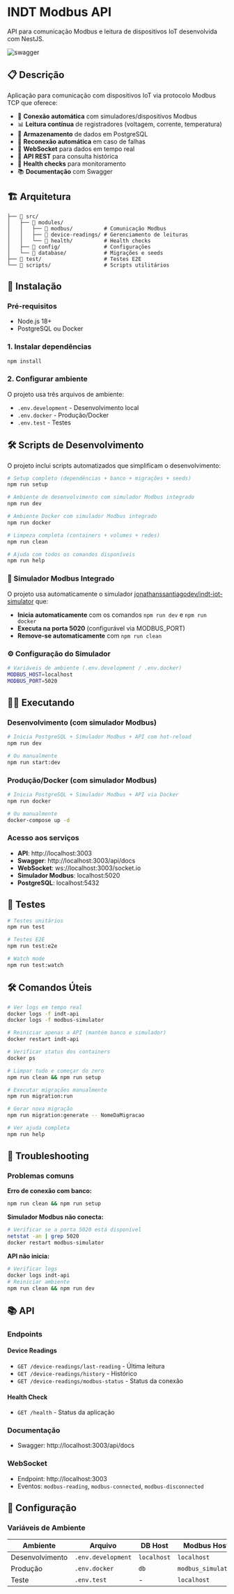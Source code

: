 # INDT Modbus API

API para comunicação Modbus e leitura de dispositivos IoT desenvolvida com NestJS.

![swagger](./swagger.png)

## 📋 Descrição

Aplicação para comunicação com dispositivos IoT via protocolo Modbus TCP que oferece:

- 🔌 **Conexão automática** com simuladores/dispositivos Modbus
- 📊 **Leitura contínua** de registradores (voltagem, corrente, temperatura)
- 💾 **Armazenamento** de dados em PostgreSQL
- 🔄 **Reconexão automática** em caso de falhas
- 📡 **WebSocket** para dados em tempo real
- 📖 **API REST** para consulta histórica
- 🏥 **Health checks** para monitoramento
- 📚 **Documentação** com Swagger

## 🏗️ Arquitetura

```
├── 📁 src/
│   ├── 📁 modules/
│   │   ├── 📁 modbus/          # Comunicação Modbus
│   │   ├── 📁 device-readings/ # Gerenciamento de leituras
│   │   └── 📁 health/          # Health checks
│   ├── 📁 config/              # Configurações
│   └── 📁 database/            # Migrações e seeds
├── 📁 test/                    # Testes E2E
└── 📁 scripts/                 # Scripts utilitários
```

## 🚀 Instalação

### Pré-requisitos

- Node.js 18+
- PostgreSQL ou Docker

### 1. Instalar dependências

```bash
npm install
```

### 2. Configurar ambiente

O projeto usa três arquivos de ambiente:

- `.env.development` - Desenvolvimento local
- `.env.docker` - Produção/Docker
- `.env.test` - Testes

## 🛠️ Scripts de Desenvolvimento

O projeto inclui scripts automatizados que simplificam o desenvolvimento:

```bash
# Setup completo (dependências + banco + migrações + seeds)
npm run setup

# Ambiente de desenvolvimento com simulador Modbus integrado
npm run dev

# Ambiente Docker com simulador Modbus integrado
npm run docker

# Limpeza completa (containers + volumes + redes)
npm run clean

# Ajuda com todos os comandos disponíveis
npm run help
```

### 🎯 Simulador Modbus Integrado

O projeto usa automaticamente o simulador [jonathanssantiagodev/indt-iot-simulator](https://hub.docker.com/r/jonathanssantiagodev/indt-iot-simulator) que:

- **Inicia automaticamente** com os comandos `npm run dev` e `npm run docker`
- **Executa na porta 5020** (configurável via MODBUS_PORT)
- **Remove-se automaticamente** com `npm run clean`

### ⚙️ Configuração do Simulador

```bash
# Variáveis de ambiente (.env.development / .env.docker)
MODBUS_HOST=localhost
MODBUS_PORT=5020
```

## 🏃‍♂️ Executando

### Desenvolvimento (com simulador Modbus)

```bash
# Inicia PostgreSQL + Simulador Modbus + API com hot-reload
npm run dev

# Ou manualmente
npm run start:dev
```

### Produção/Docker (com simulador Modbus)

```bash
# Inicia PostgreSQL + Simulador Modbus + API via Docker
npm run docker

# Ou manualmente
docker-compose up -d
```

### Acesso aos serviços

- **API**: http://localhost:3003
- **Swagger**: http://localhost:3003/api/docs
- **WebSocket**: ws://localhost:3003/socket.io
- **Simulador Modbus**: localhost:5020
- **PostgreSQL**: localhost:5432

## 🧪 Testes

```bash
# Testes unitários
npm run test

# Testes E2E
npm run test:e2e

# Watch mode
npm run test:watch
```

## 🛠️ Comandos Úteis

```bash
# Ver logs em tempo real
docker logs -f indt-api
docker logs -f modbus-simulator

# Reiniciar apenas a API (mantém banco e simulador)
docker restart indt-api

# Verificar status dos containers
docker ps

# Limpar tudo e começar do zero
npm run clean && npm run setup

# Executar migrações manualmente
npm run migration:run

# Gerar nova migração
npm run migration:generate -- NomeDaMigracao

# Ver ajuda completa
npm run help
```

## 🚨 Troubleshooting

### Problemas comuns

**Erro de conexão com banco:**

```bash
npm run clean && npm run setup
```

**Simulador Modbus não conecta:**

```bash
# Verificar se a porta 5020 está disponível
netstat -an | grep 5020
docker restart modbus-simulator
```

**API não inicia:**

```bash
# Verificar logs
docker logs indt-api
# Reiniciar ambiente
npm run clean && npm run dev
```

## 📚 API

### Endpoints

#### Device Readings

- `GET /device-readings/last-reading` - Última leitura
- `GET /device-readings/history` - Histórico
- `GET /device-readings/modbus-status` - Status da conexão

#### Health Check

- `GET /health` - Status da aplicação

### Documentação

- Swagger: http://localhost:3003/api/docs

### WebSocket

- Endpoint: http://localhost:3003
- Eventos: `modbus-reading`, `modbus-connected`, `modbus-disconnected`

## 🔧 Configuração

### Variáveis de Ambiente

| Ambiente        | Arquivo            | DB Host     | Modbus Host        |
| --------------- | ------------------ | ----------- | ------------------ |
| Desenvolvimento | `.env.development` | `localhost` | `localhost`        |
| Produção        | `.env.docker`      | `db`        | `modbus_simulator` |
| Teste           | `.env.test`        | -           | `localhost`        |

